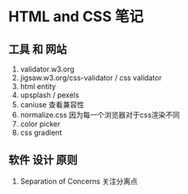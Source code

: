 # HTML and CSS 笔记

## 工具 和 网站

1. validator.w3.org
2. jigsaw.w3.org/css-validator   / css validator
3. html entity
4. upsplash  /  pexels
5. caniuse  查看兼容性
6. normalize.css  因为每一个浏览器对于css渲染不同
7. color picker
8. css gradient

## 软件 设计 原则

1. Separation of Concerns 关注分离点
